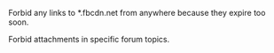 Forbid any links to \*.fbcdn.net from anywhere because they expire too soon.

Forbid attachments in specific forum topics.
